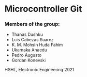 # Microcontroller Git
### Members of the group: 
- Thanas Dushku
- Luis Cabezas Suarez
- K. M. Mohsin Huda Fahim
- Ukamaka Anaedu
- Pedro Augusto
- Gordan Konevski

HSHL, Electronic Engineering 2021

